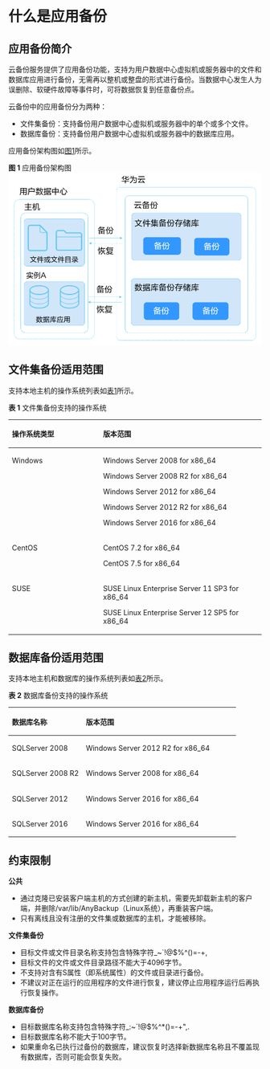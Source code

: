 # 什么是应用备份<a name="cbr_03_0118"></a>

## 应用备份简介<a name="section1031351714127"></a>

云备份服务提供了应用备份功能，支持为用户数据中心虚拟机或服务器中的文件和数据库应用进行备份，无需再以整机或整盘的形式进行备份。当数据中心发生人为误删除、软硬件故障等事件时，可将数据恢复到任意备份点。

云备份中的应用备份分为两种：

-   文件集备份：支持备份用户数据中心虚拟机或服务器中的单个或多个文件。
-   数据库备份：支持备份用户数据中心虚拟机或服务器中的数据库应用。

应用备份架构图如[图1](#fig126991751445)所示。

**图 1**  应用备份架构图<a name="fig126991751445"></a>  
![](figures/应用备份架构图.png "应用备份架构图")

## 文件集备份适用范围<a name="section19825647165512"></a>

支持本地主机的操作系统列表如[表1](#table31233581051)所示。

**表 1**  文件集备份支持的操作系统

<a name="table31233581051"></a>
<table><thead align="left"><tr id="row131231258456"><th class="cellrowborder" valign="top" width="35.99%" id="mcps1.2.3.1.1"><p id="p16963229402"><a name="p16963229402"></a><a name="p16963229402"></a>操作系统类型</p>
</th>
<th class="cellrowborder" valign="top" width="64.01%" id="mcps1.2.3.1.2"><p id="p1596372134014"><a name="p1596372134014"></a><a name="p1596372134014"></a>版本范围</p>
</th>
</tr>
</thead>
<tbody><tr id="row61241558253"><td class="cellrowborder" valign="top" width="35.99%" headers="mcps1.2.3.1.1 "><p id="p31241258256"><a name="p31241258256"></a><a name="p31241258256"></a>Windows</p>
</td>
<td class="cellrowborder" valign="top" width="64.01%" headers="mcps1.2.3.1.2 "><p id="p184471752284"><a name="p184471752284"></a><a name="p184471752284"></a>Windows Server 2008 for x86_64</p>
<p id="p935337181316"><a name="p935337181316"></a><a name="p935337181316"></a>Windows Server 2008 R2 for x86_64</p>
<p id="p1812413588510"><a name="p1812413588510"></a><a name="p1812413588510"></a>Windows Server 2012 for x86_64</p>
<p id="p77641216279"><a name="p77641216279"></a><a name="p77641216279"></a>Windows Server 2012 R2 for x86_64</p>
<p id="p148916334395"><a name="p148916334395"></a><a name="p148916334395"></a>Windows Server 2016 for x86_64</p>
</td>
</tr>
<tr id="row191243581758"><td class="cellrowborder" valign="top" width="35.99%" headers="mcps1.2.3.1.1 "><p id="p81244585516"><a name="p81244585516"></a><a name="p81244585516"></a>CentOS</p>
</td>
<td class="cellrowborder" valign="top" width="64.01%" headers="mcps1.2.3.1.2 "><p id="p4133193012316"><a name="p4133193012316"></a><a name="p4133193012316"></a>CentOS 7.2 for x86_64</p>
<p id="p112415811512"><a name="p112415811512"></a><a name="p112415811512"></a>CentOS 7.5 for x86_64</p>
</td>
</tr>
<tr id="row86421479496"><td class="cellrowborder" valign="top" width="35.99%" headers="mcps1.2.3.1.1 "><p id="p86431547144911"><a name="p86431547144911"></a><a name="p86431547144911"></a>SUSE</p>
</td>
<td class="cellrowborder" valign="top" width="64.01%" headers="mcps1.2.3.1.2 "><p id="p20807496122"><a name="p20807496122"></a><a name="p20807496122"></a>SUSE Linux Enterprise Server 11 SP3 for x86_64</p>
<p id="p14643154714498"><a name="p14643154714498"></a><a name="p14643154714498"></a>SUSE Linux Enterprise Server 12 SP5 for x86_64</p>
</td>
</tr>
</tbody>
</table>

## 数据库备份适用范围<a name="section22251727121811"></a>

支持本地主机和数据库的操作系统列表如[表2](#table1422572771819)所示。

**表 2**  数据库备份支持的操作系统

<a name="table1422572771819"></a>
<table><thead align="left"><tr id="row822512276183"><th class="cellrowborder" valign="top" width="32.46%" id="mcps1.2.3.1.1"><p id="p5225162714184"><a name="p5225162714184"></a><a name="p5225162714184"></a>数据库名称</p>
</th>
<th class="cellrowborder" valign="top" width="67.54%" id="mcps1.2.3.1.2"><p id="p10225727151810"><a name="p10225727151810"></a><a name="p10225727151810"></a>版本范围</p>
</th>
</tr>
</thead>
<tbody><tr id="row9225102721819"><td class="cellrowborder" valign="top" width="32.46%" headers="mcps1.2.3.1.1 "><p id="p69631254015"><a name="p69631254015"></a><a name="p69631254015"></a>SQLServer 2008</p>
</td>
<td class="cellrowborder" valign="top" width="67.54%" headers="mcps1.2.3.1.2 "><p id="p177071211191918"><a name="p177071211191918"></a><a name="p177071211191918"></a>Windows Server 2012 R2 for x86_64</p>
</td>
</tr>
<tr id="row722592713181"><td class="cellrowborder" valign="top" width="32.46%" headers="mcps1.2.3.1.1 "><p id="p59631620403"><a name="p59631620403"></a><a name="p59631620403"></a>SQLServer 2008 R2</p>
</td>
<td class="cellrowborder" valign="top" width="67.54%" headers="mcps1.2.3.1.2 "><p id="p20963420405"><a name="p20963420405"></a><a name="p20963420405"></a>Windows Server 2008 for x86_64</p>
</td>
</tr>
<tr id="row52251727191816"><td class="cellrowborder" valign="top" width="32.46%" headers="mcps1.2.3.1.1 "><p id="p109791629407"><a name="p109791629407"></a><a name="p109791629407"></a>SQLServer 2012</p>
</td>
<td class="cellrowborder" valign="top" width="67.54%" headers="mcps1.2.3.1.2 "><p id="p139794217407"><a name="p139794217407"></a><a name="p139794217407"></a>Windows Server 2016 for x86_64</p>
</td>
</tr>
<tr id="row135482014202"><td class="cellrowborder" valign="top" width="32.46%" headers="mcps1.2.3.1.1 "><p id="p1435413206209"><a name="p1435413206209"></a><a name="p1435413206209"></a>SQLServer 2016</p>
</td>
<td class="cellrowborder" valign="top" width="67.54%" headers="mcps1.2.3.1.2 "><p id="p10354420122019"><a name="p10354420122019"></a><a name="p10354420122019"></a>Windows Server 2016 for x86_64</p>
</td>
</tr>
</tbody>
</table>

## 约束限制<a name="section126831314540"></a>

**公共**

-   通过克隆已安装客户端主机的方式创建的新主机，需要先卸载新主机的客户端，并删除/var/lib/AnyBackup（Linux系统），再重装客户端。
-   只有离线且没有注册的文件集或数据库的主机，才能被移除。

**文件集备份**

-   目标文件或文件目录名称支持包含特殊字符\_\~\`!@$%^\(\)=-+,
-   目标文件的文件或文件目录路径不能大于4096字节。
-   不支持对含有S属性（即系统属性）的文件或目录进行备份。
-   不建议对正在运行的应用程序的文件进行恢复，建议停止应用程序运行后再执行恢复操作。

**数据库备份**

-   目标数据库名称支持包含特殊字符\_:\~\`!@$%^\*\(\)=-+",.
-   目标数据库名称不能大于100字节。
-   如果重命名已执行过备份的数据库，建议恢复时选择新数据库名称且不覆盖现有数据库，否则可能会恢复失败。

